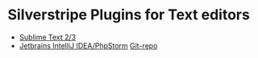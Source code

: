 # Silverstripe Plugins for Text editors

* [Sublime Text 2/3](https://github.com/benjamin-smith/sublime-text-silverstripe)
* [Jetbrains  IntelliJ IDEA/PhpStorm](http://plugins.jetbrains.com/plugin/7201?pr=phpStorm) [Git-repo](https://github.com/raket/idea-silverstripe)

